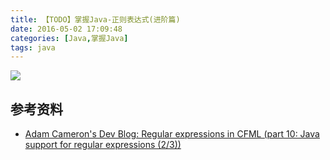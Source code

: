 ```yaml
---
title: 【TODO】掌握Java-正则表达式(进阶篇)
date: 2016-05-02 17:09:48
categories: [Java,掌握Java]
tags: java
---
```


![](/img/java/regex.png)

































## 参考资料
- [Adam Cameron's Dev Blog: Regular expressions in CFML (part 10: Java support for regular expressions (2/3))](http://blog.adamcameron.me/2013/04/regular-expressions-in-coldfusion-part.html)

